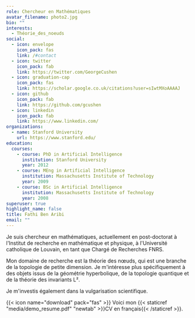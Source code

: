 ```yaml
---
role: Chercheur en Mathématiques
avatar_filename: photo2.jpg
bio: ""
interests:
  - Théorie_des_noeuds
social:
  - icon: envelope
    icon_pack: fas
    link: /#contact
  - icon: twitter
    icon_pack: fab
    link: https://twitter.com/GeorgeCushen
  - icon: graduation-cap
    icon_pack: fas
    link: https://scholar.google.co.uk/citations?user=sIwtMXoAAAAJ
  - icon: github
    icon_pack: fab
    link: https://github.com/gcushen
  - icon: linkedin
    icon_pack: fab
    link: https://www.linkedin.com/
organizations:
  - name: Stanford University
    url: https://www.stanford.edu/
education:
  courses:
    - course: PhD in Artificial Intelligence
      institution: Stanford University
      year: 2012
    - course: MEng in Artificial Intelligence
      institution: Massachusetts Institute of Technology
      year: 2009
    - course: BSc in Artificial Intelligence
      institution: Massachusetts Institute of Technology
      year: 2008
superuser: true
highlight_name: false
title: Fathi Ben Aribi
email: ""
---
```

Je suis chercheur en mathématiques, actuellement en post-doctorat à l'Institut de recherche en mathématique et physique, à l'Université catholique de Louvain, en tant que Chargé de Recherches FNRS.

Mon domaine de recherche est la théorie des nœuds, qui est une branche de la topologie de petite dimension. Je m'intéresse plus spécifiquement à des objets issus de la géométrie hyperbolique, de la topologie quantique et de la théorie des invariants L².

Je m'investis également dans la vulgarisation scientifique.

{{< icon name="download" pack="fas" >}} Voici mon {{< staticref "media/demo_resume.pdf" "newtab" >}}CV en français{{< /staticref >}}.